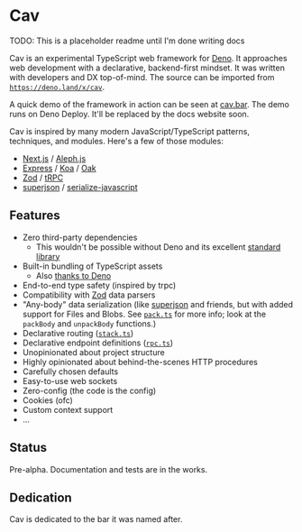 # Cav

TODO: This is a placeholder readme until I'm done writing docs

Cav is an experimental TypeScript web framework for [Deno](https://deno.land).
It approaches web development with a declarative, backend-first mindset. It was
written with developers and DX top-of-mind. The source can be imported from
[`https://deno.land/x/cav`](https://deno.land/x/cav).

A quick demo of the framework in action can be seen at [cav.bar](https://cav.bar). The demo runs on Deno Deploy. It'll be replaced by the docs website soon.

Cav is inspired by many modern JavaScript/TypeScript patterns, techniques, and modules. Here's a few of those modules:

- [Next.js](https://nextjs.org/) / [Aleph.js](https://alephjs.org/)
- [Express](https://expressjs.com/) / [Koa](https://koajs.com/) / [Oak](https://oakserver.github.io/oak/)
- [Zod](https://github.com/colinhacks/zod) / [tRPC](https://trpc.io)
- [superjson](https://github.com/blitz-js/superjson) / [serialize-javascript](https://github.com/yahoo/serialize-javascript)

## Features 

- Zero third-party dependencies
  - This wouldn't be possible without Deno and its excellent [standard library](https://deno.land/std)
- Built-in bundling of TypeScript assets
  - Also [thanks to Deno](https://deno.land/manual/typescript/runtime.md)
- End-to-end type safety (inspired by trpc)
- Compatibility with [Zod](https://github.com/colinhacks/zod) data parsers
- "Any-body" data serialization (like [superjson](https://github.com/blitz-js/superjson) and friends, but with added support for Files and Blobs. See [`pack.ts`](./pack.ts) for more info; look at the `packBody` and `unpackBody` functions.)
- Declarative routing ([`stack.ts`](./stack.ts))
- Declarative endpoint definitions ([`rpc.ts`](./rpc.ts))
- Unopinionated about project structure
- Highly opinionated about behind-the-scenes HTTP procedures
- Carefully chosen defaults
- Easy-to-use web sockets
- Zero-config (the code is the config)
- Cookies (ofc)
- Custom context support
- ...

## Status

Pre-alpha. Documentation and tests are in the works.

## Dedication

Cav is dedicated to the bar it was named after.
